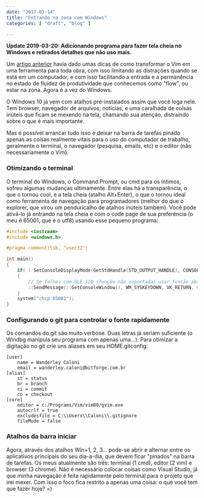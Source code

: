 ```yaml
---
date: "2017-03-14"
title: "Entrando na zona com Windows"
categories: [ "draft", "blog" ]

---
```

**Update 2019-03-20: Adicionando programa para fazer tela cheia no Windows e retirados detalhes que não uso mais.**

Um [artigo anterior](/entrando-na-zona-com-vim) havia dado umas dicas de como transformar o Vim em uma ferramenta para toda obra, com isso limitando as distrações quando se está em um computador, e com isso facilitando a entrada e a permanência no estado de fluidez de produtividade que conhecemos como "flow", ou estar na zona. Agora é a vez do Windows.

O Windows 10 já vem com atalhos pré-instalados assim que você loga nele. Tem browser, navegador de arquivos, notícias, e uma caralhada de coisas inúteis que ficam se mexendo na tela, chamando sua atenção, distraindo sobre o que é mais importante.

Mas é possível arrancar tudo isso e deixar na barra de tarefas pinado apenas as coisas realmente vitais para o uso do computador de trabalho, geralmente o terminal, o navegador (pesquisa, emails, etc) e o editor (não necessariamente o Vim).

### Otimizando o terminal

O terminal do Windows, o Command Prompt, ou cmd para os íntimos, sofreu algumas mudanças ultimamente. Entre elas há a transparência, o que o tornou cool, e a tela cheia (atalho Alt+Enter), o que o tornou ideal como ferramenta de navegação para programadores (melhor do que o explorer, que virou um penduricalho de atalhos inúteis também). Você pode ativá-lo já entrando na tela cheia e com o code page de sua preferência (o meu é 65001, que é o utf8) usando esse pequeno programa:

```c++
#include <iostream>
#include <windows.h>

#pragma comment(lib, "user32")

int main()
{
    if( ! SetConsoleDisplayMode(GetStdHandle(STD_OUTPUT_HANDLE), CONSOLE_FULLSCREEN_MODE | CONSOLE_WINDOWED_MODE, NULL) )
    {
        // Se falhas com GLE 120 (função não suportada) usar função abaixo.
        ::SendMessage(::GetConsoleWindow(), WM_SYSKEYDOWN, VK_RETURN, 0x20000000);
    }
    system("chcp 65001");
}

```

### Configurando o git para controlar o fonte rapidamente

Os comandos do git são muito verbose. Duas letras já seriam suficiente (o Windbg manipula seu programa com apenas uma...). Para otimizar a digitação no git crie uns aliases em seu HOME\.gitconfig:

```
[user]
	name = Wanderley Caloni
	email = wanderley.caloni@bitforge.com.br
[alias]
	st = status
	br = branch
	ci = commit
	co = checkout
[core]
	editor = c:/Programs/Vim/vim80/gvim.exe
	autocrlf = true
	excludesfile = C:\\Users\\Caloni\\.gitignore
	fileMode = false
```

### Atalhos da barra iniciar

Agora, através dos atalhos Win+1, 2, 3... pode-se abrir e alternar entre os aplicativos principais do seu dia-a-dia, que devem ficar "pinados" na barra de tarefas. Os meus atualmente são três: terminal (1 cmd), editor (2 vim) e browser (3 chrome). Não é necessário colocar coisas como Visual Studio, já que minha navegação é feita rapidamente pelo terminal para o projeto que irei mexer. Com isso o foco fica restrito a apenas uma coisa: o que você tem que fazer hoje? =)
